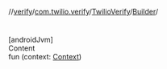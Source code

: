 //[verify](../../../index.md)/[com.twilio.verify](../../index.md)/[TwilioVerify](../index.md)/[Builder](index.md)/[<init>](-init-.md)



# <init>  
[androidJvm]  
Content  
fun [<init>](-init-.md)(context: [Context](https://developer.android.com/reference/android/content/Context.html))  



